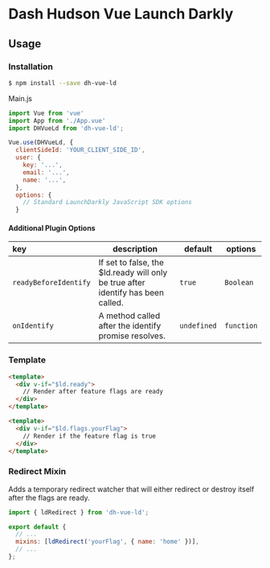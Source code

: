 # Dash Hudson Vue Launch Darkly

## Usage

### Installation

```bash
$ npm install --save dh-vue-ld
```

Main.js

```javascript
import Vue from 'vue'
import App from './App.vue'
import DHVueLd from 'dh-vue-ld';

Vue.use(DHVueLd, {
  clientSideId: 'YOUR_CLIENT_SIDE_ID',
  user: {
    key: '...',
    email: '...',
    name: '...',
  },
  options: {
    // Standard LaunchDarkly JavaScript SDK options
  }
```

#### Additional Plugin Options

| key                   | description                                                                       | default     | options    |
| :-------------------- | --------------------------------------------------------------------------------- | ----------- | ---------- |
| `readyBeforeIdentify` | If set to false, the \$ld.ready will only be true after identify has been called. | `true`      | `Boolean`  |
| `onIdentify`          | A method called after the identify promise resolves.                              | `undefined` | `function` |

### Template

```html
<template>
  <div v-if="$ld.ready">
    // Render after feature flags are ready
  </div>
</template>
```

```html
<template>
  <div v-if="$ld.flags.yourFlag">
    // Render if the feature flag is true
  </div>
</template>
```

### Redirect Mixin

Adds a temporary redirect watcher that will either redirect or destroy itself after the flags are ready.

```javascript
import { ldRedirect } from 'dh-vue-ld';

export default {
  // ...
  mixins: [ldRedirect('yourFlag', { name: 'home' })],
  // ...
};
```
